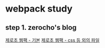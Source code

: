 # webpack study

## step 1. zerocho's blog 
[제로초 웹팩 - 기본](https://www.zerocho.com/category/Webpack/post/58aa916d745ca90018e5301d)
[제로초 웹팩 - css 등 외의 파일](https://www.zerocho.com/category/Webpack/post/58ac2d6f2e437800181c1657)